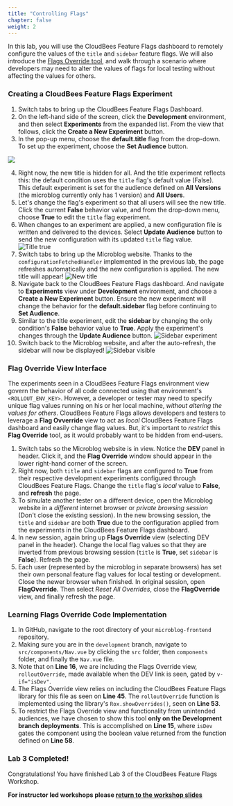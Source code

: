 ```yaml
---
title: "Controlling Flags"
chapter: false
weight: 2
--- 
```


In this lab, you will use the CloudBees Feature Flags dashboard to remotely configure the values of the `title` and `sidebar` feature flags. We will also introduce the [Flags Override tool](https://docs.beescloud.com/docs/cloudbees-feature-flags/latest/debugging/override-view#_using_the_flags_override_view), and walk through a scenario where developers may need to alter the values of flags for local testing without affecting the values for others.

### Creating a CloudBees Feature Flags Experiment

1. Switch tabs to bring up the CloudBees Feature Flags Dashboard.
2. On the left-hand side of the screen, click the **Development** environment, and then select **Experiments** from the expanded list. From the view that follows, click the **Create a New Experiment** button.
3. In the pop-up menu, choose the **default.title** flag from the drop-down. To set up the experiment, choose the **Set Audience** button.

<p><img src="images/createNewTitleExp.png" />

4. Right now, the new title is hidden for all. And the title experiment reflects this: the default condition uses the `title` flag's default value (False). This default experiment is set for the audience defined on **All Versions** (the microblog currently only has 1 version) and **All Users**.
5. Let's change the flag's experiment so that all users will see the new title. Click the current **False** behavior value, and from the drop-down menu, choose **True** to edit the `title` flag experiment.
6. When changes to an experiment are applied, a new configuration file is written and delivered to the devices. Select **Update Audience** button to send the new configuration with its updated `title` flag value. ![Title true](images/setTitleTrue.png?width=50pc)
7. Switch tabs to bring up the Microblog website. Thanks to the `configurationFetchedHandler` implemented in the previous lab, the page refreshes automatically and the new configuration is applied. The new title will appear! ![New title](images/new-title-visible.png?width=50pc)
8. Navigate back to the CloudBees Feature Flags dashboard. And navigate to **Experiments** view under **Development** environment, and choose a **Create a New Experiment** button. Ensure the new experiment will change the behavior for the **default.sidebar** flag before continuing to **Set Audience**.
9.  Similar to the title experiment, edit the **sidebar** by changing the only condition's **False** behavior value to **True**. Apply the experiment's changes through the **Update Audience** button. ![Sidebar experiment](images/sidebar-experiment.png?width=50pc)
10. Switch back to the Microblog website, and after the auto-refresh, the sidebar will now be displayed! ![Sidebar visible](images/sidebar-visible.png?width=50pc)

### Flag Override View Interface

The experiments seen in a CloudBees Feature Flags environment view govern the behavior of all code connected using that environment's `<ROLLOUT_ENV_KEY>`. However, a developer or tester may need to specify unique flag values running on his or her local machine, _without altering the values for others_. CloudBees Feature Flags allows developers and testers to leverage a **Flag Ovverride** view to act as _local_ CloudBees Feature Flags dashboard and easily change flag values. But, it's important to _restrict_ this **Flag Override** tool, as it would probably want to be hidden from end-users.

1. Switch tabs so the Microblog website is in view. Notice the **DEV** panel in header. Click it, and the **Flag Override** window should appear in the lower right-hand corner of the screen.
2. Right now, both `title` and `sidebar` flags are configured to **True** from their respective development experiments configured through CloudBees Feature Flags. Change the `title` flag's _local_ value to **False**, and **refresh** the page.
3. To simulate another tester on a different device, open the Microblog website in a _different_ internet browser or _private browsing session_ (Don't close the existing session). In the new browsing session, the `title` and `sidebar` are both **True** due to the configuration applied from the experiments in the CloudBees Feature Flags dashboard.
4. In new session, again bring up **Flags Override** view (selecting DEV panel in the header). Change the local flag values so that they are inverted from previous browsing session (`title` is **True**, set `sidebar` is **False**). Refresh the page.
5. Each user (represented by the microblog in separate browsers) has set their own personal feature flag values for local testing or development. Close the newer browser when finished. In original session, open **FlagOverride**. Then select _Reset All Overrides_, close the **FlagOverride** view, and finally refresh the page.

### Learning Flags Override Code Implementation

1. In GitHub, navigate to the root directory of your `microblog-frontend` repository.
2. Making sure you are in the `development` branch, navigate to `src/components/Nav.vue` by clicking the `src` folder, then `components` folder, and finally the `Nav.vue` file.
3. Note that on **Line 16**, we are including the Flags Override view, `rolloutOverride`, made available when the DEV link is seen, gated by `v-if="isDev"`.
4. The Flags Override view relies on including the CloudBees Feature Flags library for this file as seen on **Line 45**. The `rolloutOverride` function is implemented using the library's `Rox.showOverrides()`, seen on **Line 53**.
5. To restrict the Flags Override view and functionality from unintended audiences, we have chosen to show this tool **only on the Development branch deployments**. This is accomplished on **Line 15**, where `isDev` gates the component using the boolean value returned from the function defined on **Line 58**.

### Lab 3 Completed!
Congratulations! You have finished Lab 3 of the CloudBees Feature Flags Workshop.

**For instructor led workshops please <a href="https://cloudbees-days.github.io/cloudbees-field-workshops/cloudbees-feature-flags/#23">return to the workshop slides</a>**
